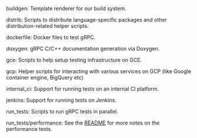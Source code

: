 buildgen: Template renderer for our build system.

distrib: Scripts to distribute language-specific packages and other distribution-related helper scripts.

dockerfile: Docker files to test gRPC.

doxygen: gRPC C/C++ documentation generation via Doxygen.

gce: Scripts to help setup testing infrastructure on GCE.

gcp: Helper scripts for interacting with various services on GCP (like Google
container engine, BigQuery etc)

internal_ci: Support for running tests on an internal CI platform.

jenkins: Support for running tests on Jenkins.

run_tests: Scripts to run gRPC tests in parallel.

run_tests/performance: See the [README](./run_tests/performance/README.md) for
more notes on the performance tests.
